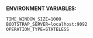 **ENVIRONMENT VARIABLES:**

    TIME_WINDOW_SIZE=1000
    BOOTSTRAP_SERVER=localhost:9092
    OPERATION_TYPE=STATELESS